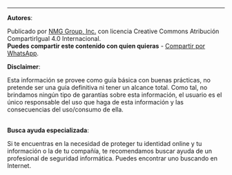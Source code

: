 ---------------------

**Autores**:

Publicado por [NMG Group, Inc.](https://nicolasmendez.com.ar) con licencia Creative Commons Atribución CompartirIgual 4.0 Internacional. <br />**Puedes compartir este contenido con quien quieras** - [Compartir por WhatsApp](https://api.whatsapp.com/send?text=https%3A%2F%2Fciberseguridadparahumanos.org%2F).

<aside class="warning">
<strong>Disclaimer</strong>:

Esta información se provee como guía básica con buenas prácticas, no pretende ser una guía definitiva ni tener un alcance total. Como tal, no brindamos ningún tipo de garantías sobre esta información, el usuario es el único responsable del uso que haga de esta información y las consecuencias del uso/consumo de ella.
<br />
<br />

<strong>Busca ayuda especializada</strong>:

Si te encuentras en la necesidad de proteger tu identidad online y tu información o la de tu compañía, te recomendamos buscar ayuda de un profesional de seguridad informática. Puedes encontrar uno buscando en Internet.

</aside>
